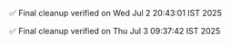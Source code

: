 ✅ Final cleanup verified on Wed Jul  2 20:43:01 IST 2025

✅ Final cleanup verified on Thu Jul  3 09:37:42 IST 2025
